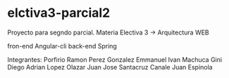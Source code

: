 # elctiva3-parcial2
Proyecto para segndo parcial. Materia Electiva 3 -> Arquitectura WEB

fron-end
	Angular-cli
back-end
	Spring

Integrantes:
Porfirio Ramon Perez Gonzalez
Emmanuel Ivan Machuca Gini
Diego Adrian Lopez Olazar
Juan Jose Santacruz Canale
Juan Espinola